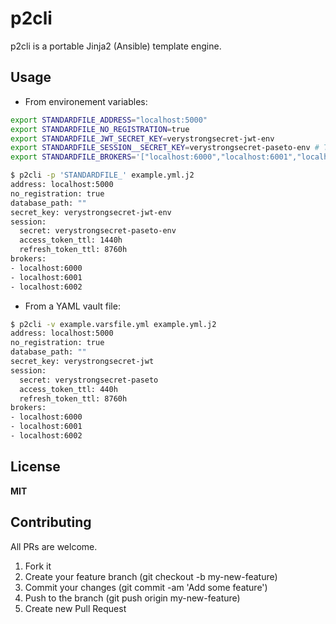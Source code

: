 # p2cli

p2cli is a portable Jinja2 (Ansible) template engine.

## Usage

- From environement variables:

```sh
export STANDARDFILE_ADDRESS="localhost:5000"
export STANDARDFILE_NO_REGISTRATION=true
export STANDARDFILE_JWT_SECRET_KEY=verystrongsecret-jwt-env
export STANDARDFILE_SESSION__SECRET_KEY=verystrongsecret-paseto-env # This key converted to 'session.secret_key'
export STANDARDFILE_BROKERS='["localhost:6000","localhost:6001","localhost:6002"]' # JSON format

$ p2cli -p 'STANDARDFILE_' example.yml.j2
address: localhost:5000
no_registration: true
database_path: ""
secret_key: verystrongsecret-jwt-env
session:
  secret: verystrongsecret-paseto-env
  access_token_ttl: 1440h
  refresh_token_ttl: 8760h
brokers:
- localhost:6000
- localhost:6001
- localhost:6002
```

- From a YAML vault file:

```sh
$ p2cli -v example.varsfile.yml example.yml.j2
address: localhost:5000
no_registration: true
database_path: ""
secret_key: verystrongsecret-jwt
session:
  secret: verystrongsecret-paseto
  access_token_ttl: 440h
  refresh_token_ttl: 8760h
brokers:
- localhost:6000
- localhost:6001
- localhost:6002
```

## License

**MIT**


## Contributing

All PRs are welcome.

1. Fork it
2. Create your feature branch (git checkout -b my-new-feature)
3. Commit your changes (git commit -am 'Add some feature')
5. Push to the branch (git push origin my-new-feature)
6. Create new Pull Request